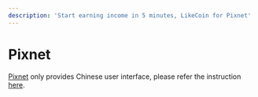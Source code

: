 ```yaml
---
description: 'Start earning income in 5 minutes, LikeCoin for Pixnet'
---
```


# Pixnet

[Pixnet](https://www.pixnet.net/) only provides Chinese user interface, please refer the instruction [here](https://docs.like.co/v/zh/user-guide/likecoin-button/pixnet).

